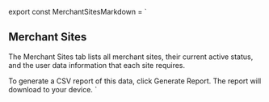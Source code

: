 export const MerchantSitesMarkdown = `
## Merchant Sites
The Merchant Sites tab lists all merchant sites, their current active status, and the user data information that each site requires.

To generate a CSV report of this data, click Generate Report. The report will download to your device.
`